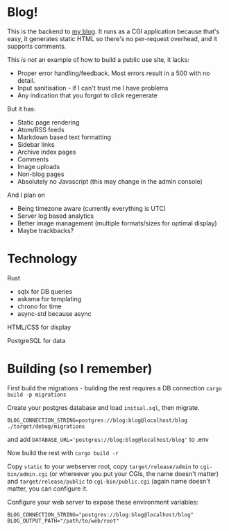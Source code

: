 # Blog!

This is the backend to [my blog](https://thea.hutchings.gen.nz/). It
runs as a CGI application because that's easy, it generates static
HTML so there's no per-request overhead, and it supports comments.

This _is not_ an example of how to build a public use site, it lacks:

 - Proper error handling/feedback. Most errors result in a 500 with no detail.
 - Input sanitisation - if I can't trust me I have problems
 - Any indication that you forgot to click regenerate

But it has:

 - Static page rendering
 - Atom/RSS feeds
 - Markdown based text formatting
 - Sidebar links
 - Archive index pages
 - Comments
 - Image uploads
 - Non-blog pages
 - Absolutely no Javascript (this may change in the admin console)

And I plan on

 - Being timezone aware (currently everything is UTC)
 - Server log based analytics
 - Better image management (multiple formats/sizes for optimal display)
 - Maybe trackbacks?

# Technology

Rust
 - sqlx for DB queries
 - askama for templating
 - chrono for time
 - async-std because async

HTML/CSS for display

PostgreSQL for data

# Building (so I remember)

First build the migrations - building the rest requires a DB connection
`cargo build -p migrations`

Create your postgres database and load `initial.sql`, then migrate.

`BLOG_CONNECTION_STRING=postgres://blog:blog@localhost/blog ./target/debug/migrations`

and add `DATABASE_URL='postgres://blog:blog@localhost/blog'` to .env

Now build the rest with `cargo build -r`

Copy `static` to your webserver root, copy `target/release/admin` to `cgi-bin/admin.cgi` (or whereever you put your CGIs, the name doesn't matter) and `target/release/public` to `cgi-bin/public.cgi` (again name doesn't matter, you can configure it.

Configure your web server to expose these environment variables:

```
BLOG_CONNECTION_STRING="postgres://blog:blog@localhost/blog"
BLOG_OUTPUT_PATH="/path/to/web/root"
```
